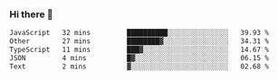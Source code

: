 ### Hi there 👋

<!--
**WShiBin/WShiBin** is a ✨ _special_ ✨ repository because its `README.md` (this file) appears on your GitHub profile.

Here are some ideas to get you started:

- 🔭 I’m currently working on ...
- 🌱 I’m currently learning ...
- 👯 I’m looking to collaborate on ...
- 🤔 I’m looking for help with ...
- 💬 Ask me about ...
- 📫 How to reach me: ...
- 😄 Pronouns: ...
- ⚡ Fun fact: ...
-->

<!--START_SECTION:waka-->

```txt
JavaScript   32 mins         ██████████░░░░░░░░░░░░░░░   39.93 %
Other        27 mins         ████████▓░░░░░░░░░░░░░░░░   34.31 %
TypeScript   11 mins         ███▓░░░░░░░░░░░░░░░░░░░░░   14.67 %
JSON         4 mins          █▓░░░░░░░░░░░░░░░░░░░░░░░   06.15 %
Text         2 mins          ▓░░░░░░░░░░░░░░░░░░░░░░░░   02.68 %
```

<!--END_SECTION:waka-->
